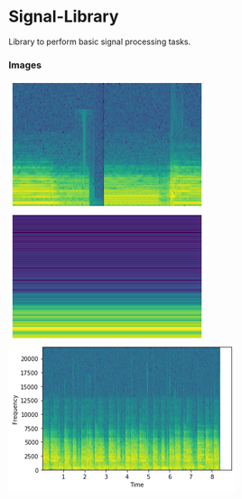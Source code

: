 # Signal-Library

Library to perform basic signal processing tasks.

### Images

![Alt Text](https://github.com/Michael-Strohmeier/Signal-Library/blob/master/Images/0.png)
![Alt Text](https://github.com/Michael-Strohmeier/Signal-Library/blob/master/Images/1.png)
![Alt Text](https://github.com/Michael-Strohmeier/Signal-Library/blob/master/Images/2.png)
